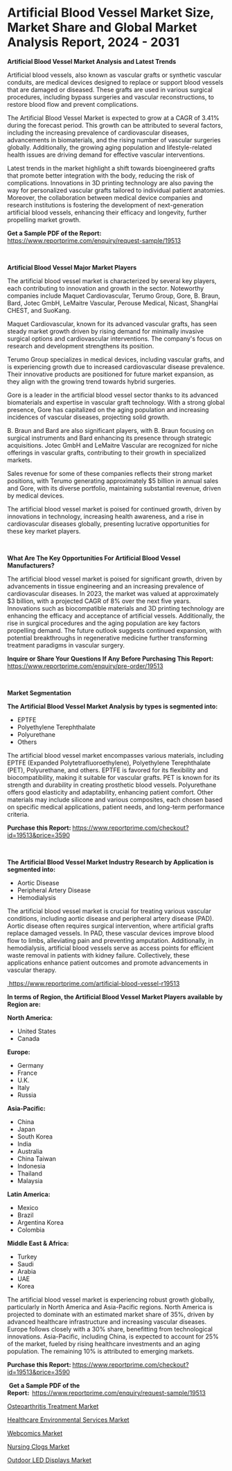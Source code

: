 <p><h1>Artificial Blood Vessel Market Size, Market Share and Global Market Analysis Report, 2024 - 2031</h1></p><p><strong>Artificial Blood Vessel Market Analysis and Latest Trends</strong></p>
<p><p>Artificial blood vessels, also known as vascular grafts or synthetic vascular conduits, are medical devices designed to replace or support blood vessels that are damaged or diseased. These grafts are used in various surgical procedures, including bypass surgeries and vascular reconstructions, to restore blood flow and prevent complications.</p><p>The Artificial Blood Vessel Market is expected to grow at a CAGR of 3.41% during the forecast period. This growth can be attributed to several factors, including the increasing prevalence of cardiovascular diseases, advancements in biomaterials, and the rising number of vascular surgeries globally. Additionally, the growing aging population and lifestyle-related health issues are driving demand for effective vascular interventions.</p><p>Latest trends in the market highlight a shift towards bioengineered grafts that promote better integration with the body, reducing the risk of complications. Innovations in 3D printing technology are also paving the way for personalized vascular grafts tailored to individual patient anatomies. Moreover, the collaboration between medical device companies and research institutions is fostering the development of next-generation artificial blood vessels, enhancing their efficacy and longevity, further propelling market growth.</p></p>
<p><strong>Get a Sample PDF of the Report:&nbsp;</strong> <a href="https://www.reportprime.com/enquiry/request-sample/19513?utm_campaign=1844&utm_medium=2&utm_source=Github&utm_content=ia&utm_term=23112024&utm_id=artificial-blood-vessel">https://www.reportprime.com/enquiry/request-sample/19513</a></p>
<p>&nbsp;</p>
<p><strong>Artificial Blood Vessel Major Market Players</strong></p>
<p><p>The artificial blood vessel market is characterized by several key players, each contributing to innovation and growth in the sector. Noteworthy companies include Maquet Cardiovascular, Terumo Group, Gore, B. Braun, Bard, Jotec GmbH, LeMaitre Vascular, Perouse Medical, Nicast, ShangHai CHEST, and SuoKang.</p><p>Maquet Cardiovascular, known for its advanced vascular grafts, has seen steady market growth driven by rising demand for minimally invasive surgical options and cardiovascular interventions. The company's focus on research and development strengthens its position.</p><p>Terumo Group specializes in medical devices, including vascular grafts, and is experiencing growth due to increased cardiovascular disease prevalence. Their innovative products are positioned for future market expansion, as they align with the growing trend towards hybrid surgeries.</p><p>Gore is a leader in the artificial blood vessel sector thanks to its advanced biomaterials and expertise in vascular graft technology. With a strong global presence, Gore has capitalized on the aging population and increasing incidences of vascular diseases, projecting solid growth.</p><p>B. Braun and Bard are also significant players, with B. Braun focusing on surgical instruments and Bard enhancing its presence through strategic acquisitions. Jotec GmbH and LeMaitre Vascular are recognized for niche offerings in vascular grafts, contributing to their growth in specialized markets. </p><p>Sales revenue for some of these companies reflects their strong market positions, with Terumo generating approximately $5 billion in annual sales and Gore, with its diverse portfolio, maintaining substantial revenue, driven by medical devices.</p><p>The artificial blood vessel market is poised for continued growth, driven by innovations in technology, increasing health awareness, and a rise in cardiovascular diseases globally, presenting lucrative opportunities for these key market players.</p></p>
<p>&nbsp;</p>
<p><strong>What Are The Key Opportunities For Artificial Blood Vessel Manufacturers?</strong></p>
<p><p>The artificial blood vessel market is poised for significant growth, driven by advancements in tissue engineering and an increasing prevalence of cardiovascular diseases. In 2023, the market was valued at approximately $3 billion, with a projected CAGR of 8% over the next five years. Innovations such as biocompatible materials and 3D printing technology are enhancing the efficacy and acceptance of artificial vessels. Additionally, the rise in surgical procedures and the aging population are key factors propelling demand. The future outlook suggests continued expansion, with potential breakthroughs in regenerative medicine further transforming treatment paradigms in vascular surgery.</p></p>
<p><strong>Inquire or Share Your Questions If Any Before Purchasing This Report:</strong> <a href="https://www.reportprime.com/enquiry/pre-order/19513?utm_campaign=1844&utm_medium=2&utm_source=Github&utm_content=ia&utm_term=23112024&utm_id=artificial-blood-vessel">https://www.reportprime.com/enquiry/pre-order/19513</a></p>
<p>&nbsp;</p>
<p><strong>Market Segmentation</strong></p>
<p><strong>The Artificial Blood Vessel Market Analysis by types is segmented into:</strong></p>
<p><ul><li>EPTFE</li><li>Polyethylene Terephthalate</li><li>Polyurethane</li><li>Others</li></ul></p>
<p><p>The artificial blood vessel market encompasses various materials, including EPTFE (Expanded Polytetrafluoroethylene), Polyethylene Terephthalate (PET), Polyurethane, and others. EPTFE is favored for its flexibility and biocompatibility, making it suitable for vascular grafts. PET is known for its strength and durability in creating prosthetic blood vessels. Polyurethane offers good elasticity and adaptability, enhancing patient comfort. Other materials may include silicone and various composites, each chosen based on specific medical applications, patient needs, and long-term performance criteria.</p></p>
<p><strong>Purchase this Report:&nbsp;</strong><a href="https://www.reportprime.com/checkout?id=19513&price=3590&utm_campaign=1844&utm_medium=2&utm_source=Github&utm_content=ia&utm_term=23112024&utm_id=artificial-blood-vessel">https://www.reportprime.com/checkout?id=19513&price=3590</a></p>
<p>&nbsp;</p>
<p><strong>The Artificial Blood Vessel Market Industry Research by Application is segmented into:</strong></p>
<p><ul><li>Aortic Disease</li><li>Peripheral Artery Disease</li><li>Hemodialysis</li></ul></p>
<p><p>The artificial blood vessel market is crucial for treating various vascular conditions, including aortic disease and peripheral artery disease (PAD). Aortic disease often requires surgical intervention, where artificial grafts replace damaged vessels. In PAD, these vascular devices improve blood flow to limbs, alleviating pain and preventing amputation. Additionally, in hemodialysis, artificial blood vessels serve as access points for efficient waste removal in patients with kidney failure. Collectively, these applications enhance patient outcomes and promote advancements in vascular therapy.</p></p>
<p><a href="https://www.reportprime.com/artificial-blood-vessel-r19513?utm_campaign=1844&utm_medium=2&utm_source=Github&utm_content=ia&utm_term=23112024&utm_id=artificial-blood-vessel">&nbsp;https://www.reportprime.com/artificial-blood-vessel-r19513</a></p>
<p><strong>In terms of Region, the Artificial Blood Vessel Market Players available by Region are:</strong></p>
<p>
    <p> <strong> North America: </strong>
        <ul>
            <li>United States</li>
            <li>Canada</li>
        </ul>
        </p> 
    <p> <strong> Europe: </strong>
        <ul>
            <li>Germany</li>
            <li>France</li>
            <li>U.K.</li>
            <li>Italy</li>
            <li>Russia</li>
        </ul>
        </p> 
    <p> <strong> Asia-Pacific: </strong>
        <ul>
            <li>China</li>
            <li>Japan</li>
            <li>South Korea</li>
            <li>India</li>
            <li>Australia</li>
            <li>China Taiwan</li>
            <li>Indonesia</li>
            <li>Thailand</li>
            <li>Malaysia</li>
        </ul>
        </p> 
    <p> <strong> Latin America: </strong>
        <ul>
            <li>Mexico</li>
            <li>Brazil</li>
            <li>Argentina Korea</li>
            <li>Colombia</li>
        </ul>
        </p> 
    <p> <strong> Middle East & Africa: </strong>
        <ul>
            <li>Turkey</li>
            <li>Saudi</li>
            <li>Arabia</li>
            <li>UAE</li>
            <li>Korea</li>
        </ul>
    </p>
    </p>
<p><p>The artificial blood vessel market is experiencing robust growth globally, particularly in North America and Asia-Pacific regions. North America is projected to dominate with an estimated market share of 35%, driven by advanced healthcare infrastructure and increasing vascular diseases. Europe follows closely with a 30% share, benefitting from technological innovations. Asia-Pacific, including China, is expected to account for 25% of the market, fueled by rising healthcare investments and an aging population. The remaining 10% is attributed to emerging markets.</p></p>
<p><strong>Purchase this Report: </strong><a href="https://www.reportprime.com/checkout?id=19513&price=3590&utm_campaign=1844&utm_medium=2&utm_source=Github&utm_content=ia&utm_term=23112024&utm_id=artificial-blood-vessel">https://www.reportprime.com/checkout?id=19513&price=3590</a></p>
<p>&nbsp;<strong>Get a Sample PDF of the Report:&nbsp;&nbsp;</strong><a href="https://www.reportprime.com/enquiry/request-sample/19513?utm_campaign=1844&utm_medium=2&utm_source=Github&utm_content=ia&utm_term=23112024&utm_id=artificial-blood-vessel">https://www.reportprime.com/enquiry/request-sample/19513</a></p>
<p><strong></strong></p>
<p><p><a href="https://www.linkedin.com/pulse/latest-market-analysis-shows-osteoarthritis-treatment-poised-ukjie?utm_campaign=1844&utm_medium=2&utm_source=Github&utm_content=ia&utm_term=23112024&utm_id=artificial-blood-vessel">Osteoarthritis Treatment Market</a></p><p><a href="https://issuu.com/reportprime-2/docs/healthcare-environmental-services-m_61027470359436?utm_campaign=1844&utm_medium=2&utm_source=Github&utm_content=ia&utm_term=23112024&utm_id=artificial-blood-vessel">Healthcare Environmental Services Market</a></p><p><a href="https://issuu.com/reportprime-2/docs/webcomics-market-size-2030.pptx_a0626705e422dd?utm_campaign=1844&utm_medium=2&utm_source=Github&utm_content=ia&utm_term=23112024&utm_id=artificial-blood-vessel">Webcomics Market</a></p><p><a href="https://www.linkedin.com/pulse/regional-development-deployment-revenue-growth-nursing-clogs-2s94c?utm_campaign=1844&utm_medium=2&utm_source=Github&utm_content=ia&utm_term=23112024&utm_id=artificial-blood-vessel">Nursing Clogs Market</a></p><p><a href="https://www.linkedin.com/pulse/value-segment-market-share-analysis-outdoor-led-displays-forecast-1yzlc?utm_campaign=1844&utm_medium=2&utm_source=Github&utm_content=ia&utm_term=23112024&utm_id=artificial-blood-vessel">Outdoor LED Displays Market</a></p></p>